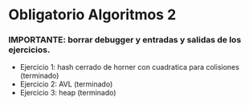 # Obligatorio Algoritmos 2

### IMPORTANTE: borrar debugger y entradas y salidas de los ejercicios.

- Ejercicio 1: hash cerrado de horner con cuadratica para colisiones (terminado)
- Ejercicio 2: AVL (terminado)
- Ejercicio 3: heap (terminado)